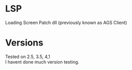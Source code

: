 # LSP
Loading Screen Patch dll (previously known as AGS Client)

# Versions
Tested on 2.5, 3.5, 4,1
<br>
I havent done much version testing.
